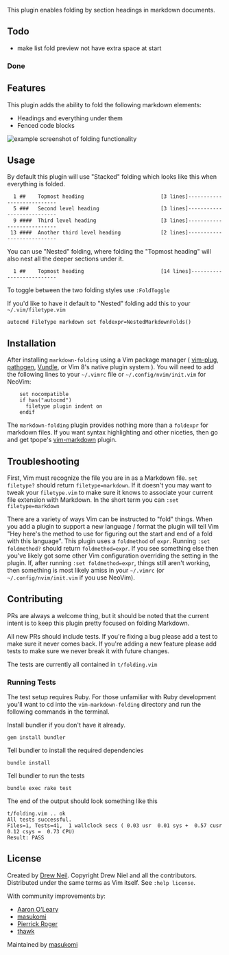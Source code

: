 This plugin enables folding by section headings in markdown documents.

## Todo

- make list fold preview not have extra space at start

### Done

## Features

This plugin adds the ability to fold the following markdown elements:

* Headings and everything under them
* Fenced code blocks

![example screenshot of folding functionality](https://github.com/masukomi/vim-markdown-folding/raw/master/doc/example_screenshot.jpg)

## Usage
By default this plugin will use "Stacked" folding which looks like this when
everything is folded.

```
  1 ##    Topmost heading                         [3 lines]---------------------------
  5 ###   Second level heading                    [3 lines]---------------------------
  9 ####  Third level heading                     [3 lines]---------------------------
 13 ####  Another third level heading             [2 lines]---------------------------
```

You can use "Nested" folding, where folding the "Topmost heading"
will also nest all the deeper sections under it.

```
  1 ##    Topmost heading                         [14 lines]--------------------------
```

To toggle between the two folding styles use `:FoldToggle`

If you'd like to have it default to "Nested" folding add this to your `~/.vim/filetype.vim`

```vim
autocmd FileType markdown set foldexpr=NestedMarkdownFolds()
```


## Installation

After installing `markdown-folding` using a Vim package manager ( [vim-plug](https://github.com/junegunn/vim-plug#readme), [pathogen](https://github.com/tpope/vim-pathogen#readme), [Vundle](https://github.com/VundleVim/Vundle.vim#readme), or Vim 8's native plugin system ). You will need to add the following lines to your  `~/.vimrc` file or `~/.config/nvim/init.vim` for NeoVim:

```vim
    set nocompatible
    if has("autocmd")
      filetype plugin indent on
    endif
```

The `markdown-folding` plugin provides nothing more than a `foldexpr` for markdown files. If you want syntax highlighting and other niceties, then go and get tpope's [vim-markdown][] plugin.

[vim-markdown]: https://github.com/tpope/vim-markdown
[pathogen]: https://github.com/tpope/vim-pathogen
[Vundle]: https://github.com/gmarik/vundle

## Troubleshooting

First, Vim must recognize the file you are in as a Markdown file. `set filetype?`
should return `filetype=markdown`. If it doesn't you may want to tweak your
`filetype.vim` to make sure it knows to associate your current file extension
with Markdown. In the short term you can `:set filetype=markdown`

There are a variety of ways Vim can be instructed to "fold" things. When you add
a plugin to support a new language / format the plugin will tell Vim "Hey here's
the method to use for figuring out the start and end of a fold with this language".
This plugin uses a `foldmethod` of
`expr`. Running `:set foldmethod?` should return
`foldmethod=expr`. If you see something else then you've likely got some other
Vim configuration overriding the setting in the plugin. If, after running
`:set foldmethod=expr`, things still aren't working, then something is most likely
amiss in your `~/.vimrc` (or `~/.config/nvim/init.vim` if you use NeoVim).


## Contributing
PRs are always a welcome thing, but it should be noted that the current intent is to keep this plugin pretty focused on folding Markdown.

All new PRs should include tests. If you're fixing a bug please add a test to make sure it never comes back. If you're adding a new feature please add tests to make sure we never break it with future changes.

The tests are currently all contained in `t/folding.vim`

### Running Tests
The test setup requires Ruby. For those unfamiliar with Ruby development you'll want to cd into the `vim-markdown-folding` directory and run the following commands in the terminal.

Install bundler if you don't have it already.

`gem install bundler`

Tell bundler to install the required dependencies

`bundle install`

Tell bundler to run the tests

`bundle exec rake test`

The end of the output should look something like this

```
t/folding.vim .. ok
All tests successful.
Files=1, Tests=41,  1 wallclock secs ( 0.03 usr  0.01 sys +  0.57 cusr  0.12 csys =  0.73 CPU)
Result: PASS
```




## License

Created by [Drew Neil](https://github.com/nelstrom). Copyright Drew Niel and all the contributors.
Distributed under the same terms as Vim itself. See `:help license`.

With community improvements by:

* [Aaron O'Leary](https://github.com/aaren/)
* [masukomi](https://github.com/masukomi/)
* [Pierrick Roger](https://github.com/pkrog/)
* [thawk](https://github.com/thawk/)

Maintained by [masukomi](https://github.com/masukomi/)

